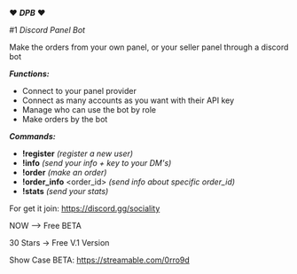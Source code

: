 ❤ ***__DPB__*** ❤

#1 *Discord Panel Bot*

Make the orders from your own panel, or your seller panel through a discord bot

***Functions:***
- Connect to your panel provider
- Connect as many accounts as you want with their API key
- Manage who can use the bot by role
- Make orders by the bot

***Commands:***
- **!register** <key> *(register a new user)*
- **!info** *(send your info + key to your DM's)*
- **!order** <id> <link> <amount> *(make an order)*
- **!order_info** <order_id> *(send info about specific order_id)*
- **!stats** *(send your stats)*

For get it join: https://discord.gg/sociality

NOW --> Free BETA

30 Stars -> Free V.1 Version

Show Case BETA: https://streamable.com/0rro9d
